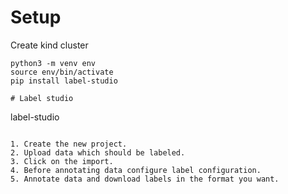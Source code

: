 
# Setup 

Create kind cluster 

```
python3 -m venv env
source env/bin/activate
pip install label-studio

# Label studio

```
label-studio
```

1. Create the new project.
2. Upload data which should be labeled.
3. Click on the import.
4. Before annotating data configure label configuration.
5. Annotate data and download labels in the format you want.
